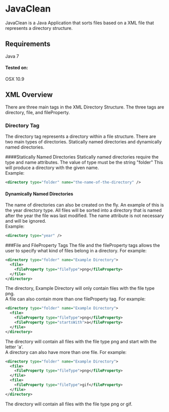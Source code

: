 JavaClean
=========
JavaClean is a Java Application that sorts files based on a XML file that represents a directory structure.

Requirements
--------
Java 7 <br />

#### Tested on:
OSX 10.9

XML Overview
--------
There are three main tags in the XML Directory Structure. The three tags are directory, file, and fileProperty.

### Directory Tag
The directory tag represents a directory within a file structure.  There are two main types of directories. Statically named directories and dynamically named directories.<br />

####Statically Named Directories
Statically named directories require the type and name attributes. The value of type must be the string "folder" This will produce a directory with the given name.<br />
Example:
```xml
<directory type="folder" name="the-name-of-the-directory" />
```

#### Dynamically Named Directories
The name of directories can also be created on the fly.  An example of this is the year directory type. All files will be sorted into a directory that is named after the year the file was last modified.  The name attribute is not necessary and will be ignored.<br />
Example:
```xml
<directory type="year" />
```

###File and FileProperty Tags
The file and the fileProperty tags allows the user to specify what kind of files belong in a directory. For example:
```xml
<directory type="folder" name="Example Directory">
  <file>
    <fileProperty type="fileType">png</fileProperty>
  </file>
</directory>
```
The directory, Example Directory will only contain files with the file type png.<br />
A file can also contain more than one fileProperty tag. For example:
```xml
<directory type="folder" name="Example Directory">
  <file>
    <fileProperty type="fileType">png</fileProperty>
    <fileProperty type="startsWith">a</fileProperty>
  </file>
</directory>
```
The directory will contain all files with the file type png and start with the letter 'a'.<br />
A directory can also have more than one file. For example:
```xml
<directory type="folder" name="Example Directory">
  <file>
    <fileProperty type="fileType">png</fileProperty>
  </file>
  <file>
    <fileProperty type="fileType">gif</fileProperty>
  </file>
</directory>
```
The directory will contain all files with the file type png or gif.<br />
